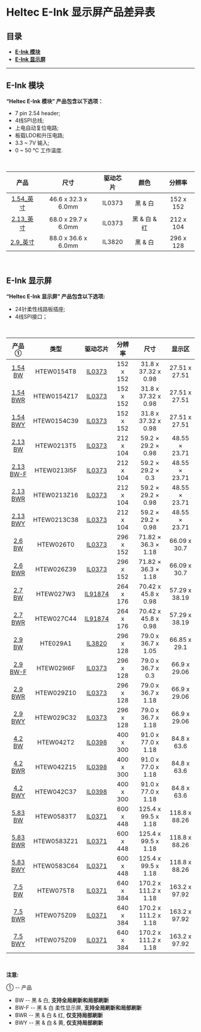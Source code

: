 # Heltec E-Ink 显示屏产品差异表

## 目录

- **[E-Ink 模块](#E-Ink-模块)**
- **[E-Ink 显示屏](#E-Ink-显示屏)**

------

## E-Ink 模块

**“Heltec E-Ink 模块” 产品包含以下选项：**

- 7 pin 2.54 header;
- 4线SPI总线;
- 上电自动复位电路;
- 板载LDO和升压电路;
- 3.3 ~ 7V 输入;
- 0 ~ 50 ℃ 工作温度.

&nbsp;

|                        产品                        |        尺寸         | 驱动芯片 |     颜色     |  分辨率   |
| :------------------------------------------------: | :-----------------: | :------: | :----------: | :-------: |
| [1.54_英寸](https://heltec.org/project/154-e-ink/) | 46.6 x 32.3 x 6.0mm |  IL0373  |   黑 & 白    | 152 x 152 |
| [2.13_英寸](https://heltec.org/project/213-e-ink/) | 68.0 x 29.7 x 6.0mm |  IL0373  | 黑 & 白 & 红 | 212 x 104 |
| [2.9_英寸](https://heltec.org/project/290-e-ink/)  | 88.0 x 36.6 x 6.0mm |  IL3820  |   黑 & 白    | 296 x 128 |

&nbsp;

## E-Ink 显示屏

**“Heltec E-Ink 显示屏”  产品包含以下选项:**

- 24针柔性线路板插座;
- 4线SPI接口；

&nbsp;

|                 产品 <sup>①</sup>                  |    类型     |                           驱动芯片                           |  分辨率   |         尺寸         |    显示区     |
| :------------------------------------------------: | :---------: | :----------------------------------------------------------: | :-------: | :------------------: | :-----------: |
|  [1.54 BW](https://heltec.org/project/154-e-ink/)  | HTEW0154T8  | [IL0373](https://docs.heltec.cn/download/e-ink/260/2.60b&w/IL0373.pdf) | 152 x 152 | 31.8 x 37.32 x 0.98  | 27.51 x 27.51 |
| [1.54 BWR](https://heltec.org/project/154-e-ink/)  | HTEW0154Z17 | [IL0373](https://docs.heltec.cn/download/e-ink/260/2.60b&w/IL0373.pdf) | 152 x 152 | 31.8 x 37.32 x 0.98  | 27.51 x 27.51 |
| [1.54 BWY](https://heltec.org/project/154-e-ink/)  | HTEW0154C39 | [IL0373](https://docs.heltec.cn/download/e-ink/260/2.60b&w/IL0373.pdf) | 152 x 152 | 31.8 x 37.32 x 0.98  | 27.51 x 27.51 |
|  [2.13 BW](https://heltec.org/project/213-e-ink/)  | HTEW0213T5  | [IL0373](https://docs.heltec.cn/download/e-ink/260/2.60b&w/IL0373.pdf) | 212 x 104 |  59.2 × 29.2 × 0.98  | 48.55 × 23.71 |
| [2.13 BW-F](https://heltec.org/project/213-e-ink/) | HTEW0213I5F | [IL0373](https://docs.heltec.cn/download/e-ink/260/2.60b&w/IL0373.pdf) | 212 x 104 |  59.2 × 29.2 × 0.3   | 48.55 × 23.71 |
| [2.13 BWR](https://heltec.org/project/213-e-ink/)  | HTEW0213Z16 | [IL0373](https://docs.heltec.cn/download/e-ink/260/2.60b&w/IL0373.pdf) | 212 x 104 |  59.2 × 29.2 × 0.98  | 48.55 × 23.71 |
| [2.13 BWY](https://heltec.org/project/213-e-ink/)  | HTEW0213C38 | [IL0373](https://docs.heltec.cn/download/e-ink/260/2.60b&w/IL0373.pdf) | 212 x 104 |  59.2 × 29.2 × 0.98  | 48.55 × 23.71 |
|   [2.6 BW](https://heltec.org/project/26-e-ink/)   |  HTEW026T0  | [IL0373](https://docs.heltec.cn/download/e-ink/260/2.60b&w/IL0373.pdf) | 296 x 152 | 71.82 × 36.3 × 1.18  | 66.09 x 30.7  |
|  [2.6 BWR](https://heltec.org/project/26-e-ink/)   | HTEW026Z39  | [IL0373](https://docs.heltec.cn/download/e-ink/260/2.60b&w/IL0373.pdf) | 296 x 152 | 71.82 × 36.3 × 1.18  | 66.09 x 30.7  |
|   [2.7 BW](https://heltec.org/project/27-e-ink/)   |  HTEW027W3  | [IL91874](https://docs.heltec.cn/download/e-ink/270/2.70b&w/IL91874_V3.0.pdf) | 264 x 176 | 70.42 x 45.8 x 0.98  | 57.29 x 38.19 |
|  [2.7 BWR](https://heltec.org/project/27-e-ink/)   | HTEW027C44  | [IL91874](https://docs.heltec.cn/download/e-ink/270/2.70b&w/IL91874_V3.0.pdf) | 264 x 176 | 70.42 x 45.8 x 0.98  | 57.29 x 38.19 |
|  [2.9 BW](https://heltec.org/project/290-e-ink/)   |  HTE029A1   | [IL3820](https://docs.heltec.cn/download/e-ink/290/2.90b&w/IL3820.pdf) | 296 x 128 |  79.0 x 36.7 x 1.05  | 66.85 x 29.1  |
| [2.9 BW-F](https://heltec.org/project/290-e-ink/)  | HTEW029I6F  | [IL0373](https://docs.heltec.cn/download/e-ink/260/2.60b&w/IL0373.pdf) | 296 x 128 |  79.0 x 36.7 x 0.3   | 66.9 x 29.06  |
|  [2.9 BWR](https://heltec.org/project/290-e-ink/)  | HTEW029Z10  | [IL0373](https://docs.heltec.cn/download/e-ink/260/2.60b&w/IL0373.pdf) | 296 x 128 |  79.0 x 36.7 x 1.18  | 66.9 x 29.06  |
|  [2.9 BWY](https://heltec.org/project/290-e-ink/)  | HTEW029C32  | [IL0373](https://docs.heltec.cn/download/e-ink/260/2.60b&w/IL0373.pdf) | 296 x 128 |  79.0 x 36.7 x 1.18  | 66.9 x 29.06  |
|   [4.2 BW](https://heltec.org/project/42-e-ink/)   |  HTEW042T2  | [IL0398](https://docs.heltec.cn/download/e-ink/420/4.20b&w/IL0398.pdf) | 400 x 300 |  91.0 x 77.0 x 1.18  |  84.8 x 63.6  |
|  [4.2 BWR](https://heltec.org/project/42-e-ink/)   | HTEW042Z15  | [IL0398](https://docs.heltec.cn/download/e-ink/420/4.20b&w/IL0398.pdf) | 400 x 300 |  91.0 x 77.0 x 1.18  |  84.8 x 63.6  |
|  [4.2 BWY](https://heltec.org/project/42-e-ink/)   | HTEW042C37  | [IL0398](https://docs.heltec.cn/download/e-ink/420/4.20b&w/IL0398.pdf) | 400 x 300 |  91.0 x 77.0 x 1.18  |  84.8 x 63.6  |
|  [5.83 BW](https://heltec.org/project/583-e-ink/)  | HTEW0583T7  | [IL0371](https://docs.heltec.cn/download/e-ink/750/7.50b&w/IL0371.pdf) | 600 x 448 | 125.4 x 99.5 x 1.18  | 118.8 x 88.26 |
| [5.83 BWR](https://heltec.org/project/583-e-ink/)  | HTEW0583Z21 | [IL0371](https://docs.heltec.cn/download/e-ink/750/7.50b&w/IL0371.pdf) | 600 x 448 | 125.4 x 99.5 x 1.18  | 118.8 x 88.26 |
| [5.83 BWY](https://heltec.org/project/583-e-ink/)  | HTEW0583C64 | [IL0371](https://docs.heltec.cn/download/e-ink/750/7.50b&w/IL0371.pdf) | 600 x 448 | 125.4 x 99.5 x 1.18  | 118.8 x 88.26 |
|   [7.5 BW](https://heltec.org/project/75-e-ink/)   |  HTEW075T8  | [IL0371](https://docs.heltec.cn/download/e-ink/750/7.50b&w/IL0371.pdf) | 640 x 384 | 170.2 x 111.2 x 1.18 | 163.2 x 97.92 |
|  [7.5 BWR](https://heltec.org/project/75-e-ink/)   | HTEW075Z09  | [IL0371](https://docs.heltec.cn/download/e-ink/750/7.50b&w/IL0371.pdf) | 640 x 384 | 170.2 x 111.2 x 1.18 | 163.2 x 97.92 |
|  [7.5 BWY](https://heltec.org/project/75-e-ink/)   | HTEW075Z09  | [IL0371](https://docs.heltec.cn/download/e-ink/750/7.50b&w/IL0371.pdf) | 640 x 384 | 170.2 x 111.2 x 1.18 | 163.2 x 97.92 |

&nbsp;

**注意:**

① -- 产品
- BW    -- 黑 & 白, **支持全局刷新和局部刷新**
- BW-F -- 黑 & 白 柔性显示屏, **支持全局刷新和局部刷新**
- BWR  -- 黑 & 白 & 红, **仅支持局部刷新**
- BWY   -- 黑 & 白 & 黄, **仅支持局部刷新**

